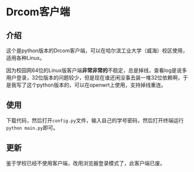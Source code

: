 # Drcom客户端

## 介绍

这个是python版本的Drcom客户端，可以在哈尔滨工业大学（威海）校区使用，适用各种Linux。

因为校园网64位的Linux版客户端**非常非常的**不稳定，总是掉线，查看log是说多用户登录，32位版本的问题较少，但是现在谁还闲没事去装一堆32位依赖啊，于是我写了这个python版本的，可以在openwrt上使用，支持掉线重连。

## 使用

下载代码，然后打开```config.py```文件，输入自己的学号密码，然后打开终端运行```python main.py```即可。

## 更新

鉴于学校已经不使用客户端，改用浏览器登录模式了，此客户端已废。

